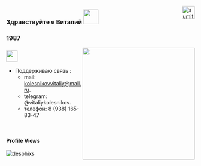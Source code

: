 [<img align="right" alt="sumit" width="34px" src="https://img.icons8.com/bubbles/50/000000/like.png"/>](https://kolesnikovvitaliy.github.io)



### Здравствуйте я Виталий  <img src="https://media.giphy.com/media/hvRJCLFzcasrR4ia7z/giphy.gif" width="40">
### 1987
<img align="right" src="https://media.giphy.com/media/dWesBcTLavkZuG35MI/giphy.gif" width="300"/>

### <img src="https://media.giphy.com/media/WUlplcMpOCEmTGBtBW/giphy.gif" width="30">

<!-- - Разрабатываю на языках:
    * Python
    * SQL, T-SQL -->

- Поддерживаю связь :
    * mail: kolesnikovvitaliy@mail.ru.
    * telegram: @vitaliykolesnikov.
    * телефон: 8 (938) 165-83-47


<br>
<h4>Profile Views</h4>
 <p align="left"> <img src="https://profile-counter.glitch.me/kolesnikovvitaliy/count.svg" alt="desphixs" /> </p>
 </br>

#

<!-- ### ПРОЕКТЫ:
* PYTHON:
  * [Docker контейнер для разработки приложений с помощью установленных асинхронных:](https://github.com/kolesnikovvitaliy/fastapi_training_app.git)
    - Базы данных - MSSQL
    - Sqlalchemy
    - Fastapi
  * [Телефонная книга](https://github.com/kolesnikovvitaliy/phone_book_python.git)
  * [Django E-COMMERCE project](https://github.com/kolesnikovvitaliy/ecomprj.git)
  * [Учебный сайт по ремонту компьютеров с применением технологий:](https://sc-grekovo.ru)
    - Django
    - Docker-Compose
    - PostgreSql
    - Ansible
    - GitHub-Action
    - Gunicorn
    - Nginx
    - Certbot
    - Smtp
    - VCD: debian11
  * [Учебный проект API магазина по продаже Пиццы с применением технологий:](https://github.com/kolesnikovvitaliy/pizza-delivery-fastapi)
    - FastApi
    - PostgreSql
    - SqlAlchemy
    - Alembic
    - Async
    - Docker-compose
    - OAuth2.0
  * [Автоматизированное тестирование на Python с применением Selenium](https://github.com/kolesnikovvitaliy/pet_project_autotests)
  * [Внедрение в свой проект виртуального окружения .venv собранного в Docker контейнере](https://github.com/kolesnikovvitaliy/.build_venv_in_docker)
  * [Проект мини игра на Python "Gelicopter"](https://github.com/kolesnikovvitaliy/pet_project_game_gelicopter)
* SQL
  * [Расширенные возможности SQL](https://github.com/kolesnikovvitaliy/SQL_practical_tasks)
#
###
### :hammer_and_wrench: Technology stack :


![Python](https://img.shields.io/badge/-Python-black?style=flat-square&logo=Python)
![Linux](https://img.shields.io/badge/Linux-black?style=flat-square&logo=linux)
![SQL](https://img.shields.io/badge/SQL-black?style=flat-square&logo=SQL)
![Async](https://img.shields.io/badge/Async-black?style=flat-square&logo=Async)
![Docker](https://img.shields.io/badge/-Docker-46a2f1?style=flat-square&logo=docker&logoColor=white)
![DockerCompose](https://img.shields.io/badge/-DockerCompose-46a2f1?style=flat-square&logo=DockerCompose&logoColor=white)
![Ansible](https://img.shields.io/badge/-Ansible-ffce5a?style=flat-square&logo=Ansible)
![Django](https://img.shields.io/badge/-Django-0aad48?style=flat-square&logo=Django)
![Django Rest Framework](https://img.shields.io/badge/DRF-red?style=flat-square&logo=Django)
![Fastapi](https://img.shields.io/badge/-Fastapi-0aad48?style=flat-square&logo=Fastapi)
![Celery](https://img.shields.io/badge/-Celery-%2300C7B7?style=flat-square&logo=Celery)
![RabbitMQ](https://img.shields.io/badge/-RabbitMQ-%2300C7B7?style=flat-square&logo=RabbitMQ)
![SQLAlchemy](https://img.shields.io/badge/-SQLAlchemy-%232c3e50?style=flat-square&logo=SQLAlchemy)
![Postgresql](https://img.shields.io/badge/-Postgresql-%232c3e50?style=flat-square&logo=Postgresql)
![MSSQL](https://img.shields.io/badge/-MSSQL-%232c3e50?style=flat-square&logo=MSSQL)
![Mongodb](https://img.shields.io/badge/-Mongodb-%232c3e50?style=flat-square&logo=Mongodb)
![Redis](https://img.shields.io/badge/-Redis-%232c3e50?style=flat-square&logo=Redis)
![Bootstrap](https://img.shields.io/badge/-Bootstrap-573D7C?style=flat-square&logo=Bootstrap&logoColor=whiter)
![PyQt6](https://img.shields.io/badge/-PyQt6-573D7C?style=flat-square&logo=PyQt6&logoColor=whiter)
![Git](https://img.shields.io/badge/-Git-black?style=flat-square&logo=git)
![GitHub](https://img.shields.io/badge/-GitHub-181717?style=flat-square&logo=github)
![Nginx](https://img.shields.io/badge/-Nginx-029339?style=flat-square&logo=Nginx)
![Apache](https://img.shields.io/badge/-Apache-029339?style=flat-square&logo=Apache)
![Debian](https://img.shields.io/badge/-Debian-029339?style=flat-square&logo=Debian)
![Ubuntu](https://img.shields.io/badge/-Ubuntu-029339?style=flat-square&logo=Ubuntu)
![AstraLinux](https://img.shields.io/badge/AstraLinux-029339?style=flat-square&logo=AstraLinux) -->

<!-- ## About my Github:

<p align="left"><img align="left" src="https://github-readme-stats.vercel.app/api?username=kolesnikovvitaliy&show_icons=true&locale=en" alt="kolesnikovvitaliy" /></p>
<p align="left" top="4"><img align="left" src='https://streak-stats.demolab.com/?user=kolesnikovvitaliy'></p>

[![Top Langs](https://github-readme-stats.vercel.app/api/top-langs/?username=kolesnikovvitaliy&hide=java,html,css&theme=radical)](https://github.com/anuraghazra/github-readme-stats)

#

![](https://github-profile-summary-cards.vercel.app/api/cards/profile-details?username=kolesnikovvitaliy&theme=nord_bright) <br>
![](https://github-profile-summary-cards.vercel.app/api/cards/repos-per-language?username=kolesnikovvitaliy&theme=nord_bright)
![](https://github-profile-summary-cards.vercel.app/api/cards/most-commit-language?username=kolesnikovvitaliy&theme=nord_bright) <br>
![](https://github-profile-summary-cards.vercel.app/api/cards/stats?username=kolesnikovvitaliy&theme=nord_bright)
![](https://github-profile-summary-cards.vercel.app/api/cards/productive-time?username=kolesnikovvitaliy&theme=nord_bright)




![Snake Status](./images/github-kolesnikovvitaliy-snake.svg) -->
